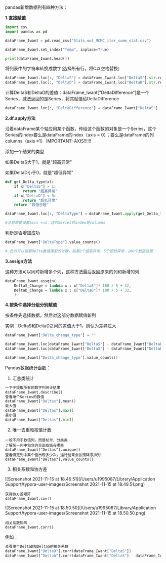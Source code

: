 pandas新增数据列有四种方法：

**1.直接赋值**

```python
import csv
import pandas as pd

dataFrame_Iwant = pd.read_csv("Stats_out_MCMC_iter_summ_stat.csv")

dataFrame_Iwant.set_index("Temp", inplace=True)

print(dataFrame_Iwant.head())
```

将列表中的字符串转换成数字(选择所有行，将C以空格替换)

```python
dataFrame_Iwant.loc[:, "DeltaS"] = dataFrame_Iwant.loc["DeltaS"].str.replace("C", "").astype('int32')
dataFrame_Iwant.loc[:, "DeltaD"] = dataFrame_Iwant.loc["DeltaD"].str.replace("C", "").astype('int32')
```

计算DeltaS和DeltaD的差值：dataFrame_Iwant["DeltaDifference"]是一个Series，减法返回的是Series，将其赋值给DeltaDifference

```python
dataFrame_Iwant.loc[:, "DeltaDifference"] = dataFrame_Iwant["DeltaS"] - dataFrame_Iwant["DeltaD"]
```

**2.df.apply方法**

沿着dataFrame某个轴应用某个函数，传给这个函数的对象是一个Series，这个Series的index要么是dataFrame的index（axis = 0）；要么是dataFrame的列columns（axis =1）      							 IMPORTANT: AXIS!!!!!!

添加一个结果的类型

如果DeltaS大于1，就是"超高异常"

如果DeltaD小于0，就是"超低异常"

```python
def get_Delta_type(x):
	if x["DeltaS"] > 1:
		return "超高异常"
	if x["DeltaD"] < 0:
		return "超低异常"
	return "数值合理"

dataFrame_Iwant.loc[:, "DeltaType"] = dataFrame_Iwant.apply(get_Delta_type, axix=1)

#注意需要设置axis ==1，这时Series的index是columns

```

判断是否增加成功

```python
dataFrame_Iwant["DeltaType"].value_counts()

# 此时可以查看Delta数值类型的计数，如果2个超高异常，5个超低异常，100个数值合理
```

**3.assign方法**

这种方法可以同时新增多个列，这种方法最后返回原来的列和新增的列

```python
dataFrame_Iwant.assgin(
	DeltaS_Change = lambda x : x["DeltaS"]* 100 / 5 + 32,
	DeltaD_Change = lambda x : x["DeltaD"]* 100 / 5 + 32,
	)
```

**4.按条件选择分组分别赋值**

按条件先选择数据，然后对这部分数据赋值新列

实例：DeltaS和DeltaD之间的差值大于1，则认为差异过大

```python
dataFrame_Iwant["Delta_change_type"] = ""

dataFrame_Iwant.loc[dataFrame_Iwant["DeltaS"] - dataFrame_Iwant["DeltaD"]>1, "Delta_change_type"] = "差异过大"
dataFrame_Iwant.loc[dataFrame_Iwant["DeltaS"] - dataFrame_Iwant["DeltaD"]<1, "Delta_change_type"] = "合理误差"

dataFrame_Iwant["Delta_change_type"].value_counts()
```



Pandas数据统计函数：

1. 汇总类统计

```python
一下子提取所有的数字列统计结果
dataFrame_Iwant.describe()
查看单个Series的数值
dataFrame_Iwant["Deltas"].mean()
最大值
dataFrame_Iwant["Deltas"].max()
最小值
dataFrame_Iwant["Deltas"].min()
```

2. 唯一去重和按值计数

```
一般不用于数值列，而是杖举、分类类
了解某一列中包含的全部取值有哪些
dataFrame_Iwant["Deltas"].unique()
查看特定列中某个值出现多少次，运行结果会按照降序排列
dataFrame_Iwant["Deltas"].value_counts()
```

3. 相关系数和协方差

![Screenshot 2021-11-15 at 18.49.51](/Users/u1995087/Library/Application Support/typora-user-images/Screenshot 2021-11-15 at 18.49.51.png)

```
获得协方差矩阵
dataFrame_Iwant.cov()
```

![Screenshot 2021-11-15 at 18.50.50](/Users/u1995087/Library/Application Support/typora-user-images/Screenshot 2021-11-15 at 18.50.50.png)

```
相关系数矩阵
dataFrame_Iwant.corr()
```

例如：

```python
查看单个DeltaD和DeltaS的相关系数
dataFrame_Iwant["DeltaD"].corr(dataFrame_Iwant["DeltaS"])
dataFrame_Iwant["DeltaA"].corr(dataFrame_Iwant["DeltaS"] - dataFrame_Iwant["DeltaD"])
```





